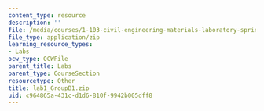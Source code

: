 ```yaml
---
content_type: resource
description: ''
file: /media/courses/1-103-civil-engineering-materials-laboratory-spring-2004/c964865a431cd1d6810f9942b005dff8_lab1_GroupB1.zip
file_type: application/zip
learning_resource_types:
- Labs
ocw_type: OCWFile
parent_title: Labs
parent_type: CourseSection
resourcetype: Other
title: lab1_GroupB1.zip
uid: c964865a-431c-d1d6-810f-9942b005dff8
---
```


